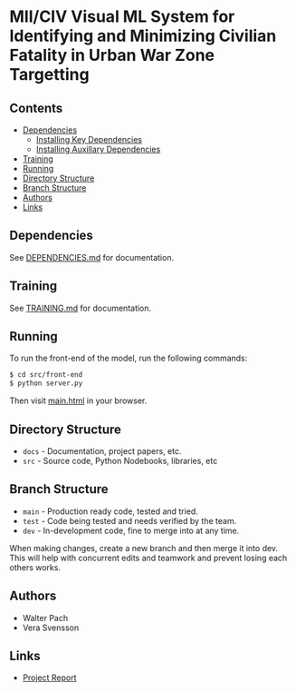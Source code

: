 # MIl/CIV Visual ML System for Identifying and Minimizing Civilian Fatality in Urban War Zone Targetting
## Contents
* [Dependencies](#dependencies)
  * [Installing Key Dependencies](#key_dependencies)
  * [Installing Auxillary Dependencies](#aux_dependencies)
* [Training](#training)
* [Running](#running)
* [Directory Structure](#dir_structure)
* [Branch Structure](#branch_structure)
* [Authors](#authors)
* [Links](#links)

## <span id="dependencies"></span> Dependencies
See [DEPENDENCIES.md](./DEPENDENCIES.md) for documentation.

## <span id="training"></span> Training
See [TRAINING.md](./TRAINING.md) for documentation.

## <span id="running"></span> Running
To run the front-end of the model, run the following commands:

```sh
$ cd src/front-end
$ python server.py
```

Then visit [main.html](src/front-end/main.html) in your browser.

## <span id="dir_structure"></span> Directory Structure
* `docs` - Documentation, project papers, etc.
* `src` - Source code, Python Nodebooks, libraries, etc

## <span id="branch_structure"></span> Branch Structure
* `main` - Production ready code, tested and tried.
* `test` - Code being tested and needs verified by the team.
* `dev` - In-development code, fine to merge into at any time.

When making changes, create a new branch and then merge it into dev.
This will help with concurrent edits and teamwork and prevent losing each others
works.

## <span id="authors"></span> Authors
* Walter Pach
* Vera Svensson

## <span id="links"></span> Links
* [Project Report](./docs/CSCE_585_Final_Milestone.pdf)
